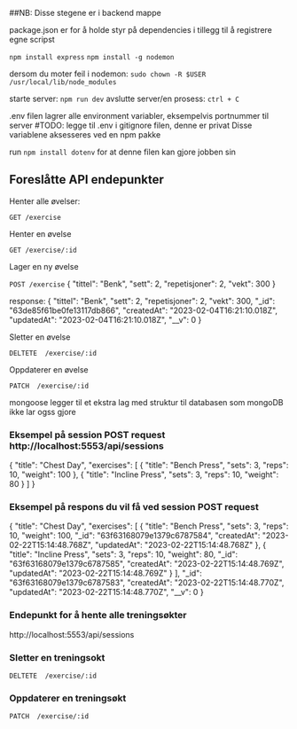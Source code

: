 ##NB: Disse stegene er i backend mappe

package.json er for å holde styr på dependencies i tillegg til å registrere egne scripst

`npm install express`
`npm install -g nodemon`

dersom du moter feil i nodemon: `sudo chown -R $USER /usr/local/lib/node_modules`


starte server: `npm run dev`
avslutte server/en prosess: `ctrl + C`

.env filen lagrer alle environment variabler, eksempelvis portnummer til server
#TODO: legge til .env i gitignore filen, denne er privat
Disse variablene aksesseres ved en npm pakke

run `npm install dotenv` for at denne filen kan gjore jobben sin

## Foreslåtte API endepunkter

Henter alle øvelser:

`GET /exercise`

Henter en øvelse

`GET /exercise/:id`

Lager en ny øvelse

`POST /exercise`
{
  "tittel": "Benk",
  "sett": 2,
  "repetisjoner": 2,
  "vekt": 300
}

response: 
{
  "tittel": "Benk",
  "sett": 2,
  "repetisjoner": 2,
  "vekt": 300,
  "_id": "63de85f61be0fe13117db866",
  "createdAt": "2023-02-04T16:21:10.018Z",
  "updatedAt": "2023-02-04T16:21:10.018Z",
  "__v": 0
}

Sletter en øvelse

`DELTETE  /exercise/:id`

Oppdaterer en øvelse

`PATCH  /exercise/:id`


mongoose legger til et ekstra lag med struktur til databasen som mongoDB ikke lar ogss gjore


### Eksempel på session POST request http://localhost:5553/api/sessions

{
  "title": "Chest Day",
  "exercises": [
    {
      "title": "Bench Press",
      "sets": 3,
      "reps": 10,
      "weight": 100
    },
    {
      "title": "Incline Press",
      "sets": 3,
      "reps": 10,
      "weight": 80
    }
  ]
}

### Eksempel på respons du vil få ved session POST request

{
  "title": "Chest Day",
  "exercises": [
    {
      "title": "Bench Press",
      "sets": 3,
      "reps": 10,
      "weight": 100,
      "_id": "63f63168079e1379c6787584",
      "createdAt": "2023-02-22T15:14:48.768Z",
      "updatedAt": "2023-02-22T15:14:48.768Z"
    },
    {
      "title": "Incline Press",
      "sets": 3,
      "reps": 10,
      "weight": 80,
      "_id": "63f63168079e1379c6787585",
      "createdAt": "2023-02-22T15:14:48.769Z",
      "updatedAt": "2023-02-22T15:14:48.769Z"
    }
  ],
  "_id": "63f63168079e1379c6787583",
  "createdAt": "2023-02-22T15:14:48.770Z",
  "updatedAt": "2023-02-22T15:14:48.770Z",
  "__v": 0
}



### Endepunkt for å hente alle treningsøkter

http://localhost:5553/api/sessions

### Sletter en treningsokt

`DELTETE  /exercise/:id`

### Oppdaterer en treningsøkt

`PATCH  /exercise/:id`



